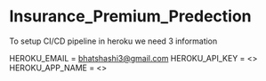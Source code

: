 # Insurance_Premium_Predection

To setup CI/CD pipeline in heroku we need 3 information

HEROKU_EMAIL = bhatshashi3@gmail.com
HEROKU_API_KEY = <>
HEROKU_APP_NAME = <>